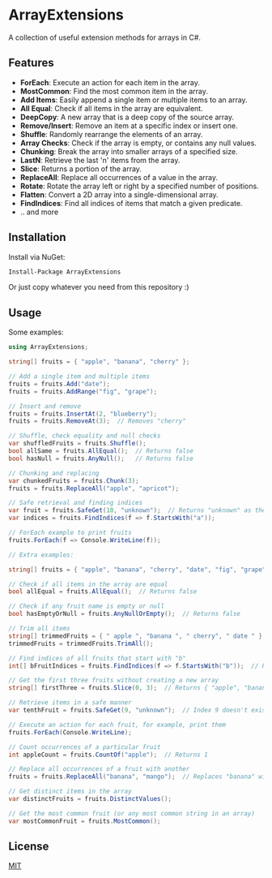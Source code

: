 # ArrayExtensions

A collection of useful extension methods for arrays in C#. 

## Features

- **ForEach**: Execute an action for each item in the array.
- **MostCommon**: Find the most common item in the array.
- **Add Items**: Easily append a single item or multiple items to an array.
- **All Equal**: Check if all items in the array are equivalent.
- **DeepCopy**: A new array that is a deep copy of the source array.
- **Remove/Insert**: Remove an item at a specific index or insert one.
- **Shuffle**: Randomly rearrange the elements of an array.
- **Array Checks**: Check if the array is empty, or contains any null values.
- **Chunking**: Break the array into smaller arrays of a specified size.
- **LastN**: Retrieve the last 'n' items from the array.
- **Slice**: Returns a portion of the array.
- **ReplaceAll**: Replace all occurrences of a value in the array.
- **Rotate**: Rotate the array left or right by a specified number of positions.
- **Flatten**: Convert a 2D array into a single-dimensional array.
- **FindIndices**: Find all indices of items that match a given predicate.
- .. and more

## Installation

Install via NuGet:

```bash
Install-Package ArrayExtensions
```

Or just copy whatever you need from this repository :) 

## Usage

Some examples:

```csharp
using ArrayExtensions;

string[] fruits = { "apple", "banana", "cherry" };

// Add a single item and multiple items
fruits = fruits.Add("date");
fruits = fruits.AddRange("fig", "grape");

// Insert and remove
fruits = fruits.InsertAt(2, "blueberry");
fruits = fruits.RemoveAt(3);  // Removes "cherry"

// Shuffle, check equality and null checks
var shuffledFruits = fruits.Shuffle();
bool allSame = fruits.AllEqual();  // Returns false
bool hasNull = fruits.AnyNull();   // Returns false

// Chunking and replacing
var chunkedFruits = fruits.Chunk(3);
fruits = fruits.ReplaceAll("apple", "apricot");

// Safe retrieval and finding indices
var fruit = fruits.SafeGet(10, "unknown");  // Returns "unknown" as the 10th index doesn't exist
var indices = fruits.FindIndices(f => f.StartsWith("a"));

// ForEach example to print fruits
fruits.ForEach(f => Console.WriteLine(f));

// Extra examples:

string[] fruits = { "apple", "banana", "cherry", "date", "fig", "grape", "blueberry" };

// Check if all items in the array are equal
bool allEqual = fruits.AllEqual();  // Returns false

// Check if any fruit name is empty or null
bool hasEmptyOrNull = fruits.AnyNullOrEmpty();  // Returns false

// Trim all items
string[] trimmedFruits = { " apple ", "banana ", " cherry", " date " };
trimmedFruits = trimmedFruits.TrimAll();

// Find indices of all fruits that start with "b"
int[] bFruitIndices = fruits.FindIndices(f => f.StartsWith("b"));  // Returns indices for "banana" and "blueberry"

// Get the first three fruits without creating a new array 
string[] firstThree = fruits.Slice(0, 3);  // Returns { "apple", "banana", "cherry" }

// Retrieve items in a safe manner
var tenthFruit = fruits.SafeGet(9, "unknown");  // Index 9 doesn't exist, so it returns "unknown"

// Execute an action for each fruit, for example, print them
fruits.ForEach(Console.WriteLine);

// Count occurrences of a particular fruit
int appleCount = fruits.CountOf("apple");  // Returns 1

// Replace all occurrences of a fruit with another
fruits = fruits.ReplaceAll("banana", "mango");  // Replaces "banana" with "mango"

// Get distinct items in the array
var distinctFruits = fruits.DistinctValues();

// Get the most common fruit (or any most common string in an array)
var mostCommonFruit = fruits.MostCommon();
```

## License

[MIT](https://opensource.org/licenses/MIT)
